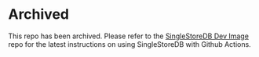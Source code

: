 # Archived

This repo has been archived. Please refer to the [SingleStoreDB Dev Image] repo for the latest instructions on using SingleStoreDB with Github Actions.

[SingleStoreDB Dev Image]: https://github.com/singlestore-labs/singlestoredb-dev-image